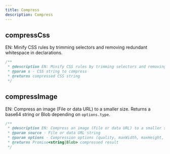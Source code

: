 ```yaml
---
title: Compress
description: Compress
---
```


## compressCss
EN: Minify CSS rules by trimming selectors and removing redundant whitespace in declarations.

```ts
/**
 * @description EN: Minify CSS rules by trimming selectors and removing redundant whitespace in declarations.
 * @param s - CSS string to compress
 * @returns compressed CSS string
 */
```

## compressImage
EN: Compress an image (File or data URL) to a smaller size. Returns a base64 string or Blob depending on `options.type`.

```ts
/**
 * @description EN: Compress an image (File or data URL) to a smaller size. Returns a base64 string or Blob depending on `options.type`.
 * @param source - File or data URL string
 * @param options - Compression options (quality, maxWidth, maxHeight, type)
 * @returns Promise<string|Blob> compressed result
 */
```
